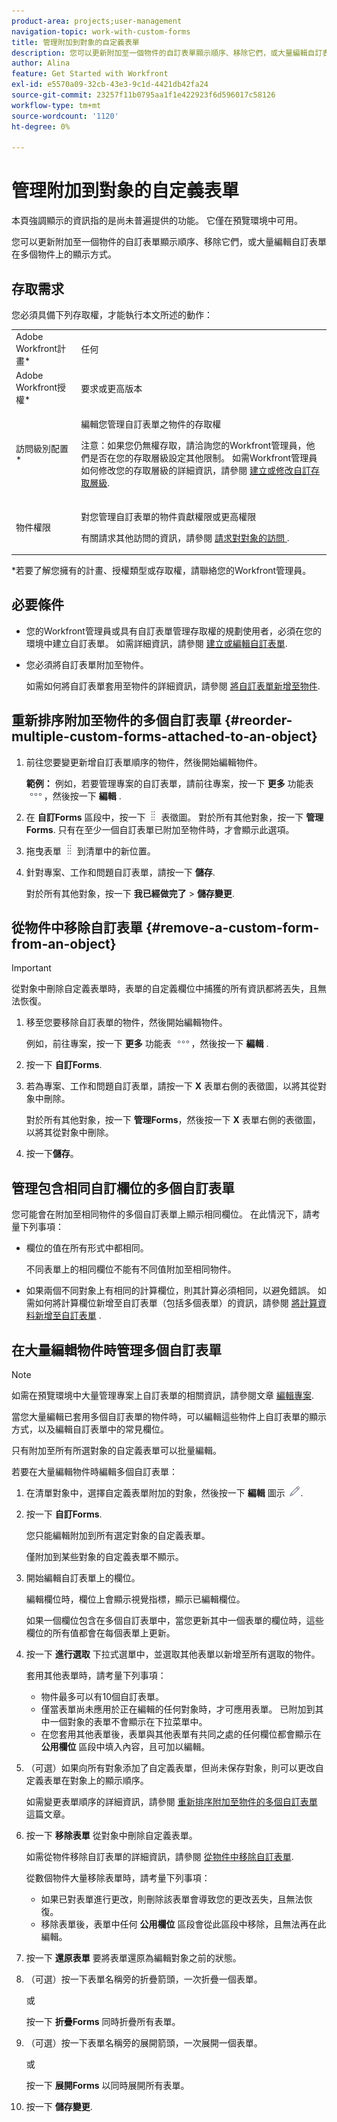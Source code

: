 ```yaml
---
product-area: projects;user-management
navigation-topic: work-with-custom-forms
title: 管理附加到對象的自定義表單
description: 您可以更新附加至一個物件的自訂表單顯示順序、移除它們，或大量編輯自訂表單在多個物件上的顯示方式。
author: Alina
feature: Get Started with Workfront
exl-id: e5570a09-32cb-43e3-9c1d-4421db42fa24
source-git-commit: 23257f11b0795aa1f1e422923f6d596017c58126
workflow-type: tm+mt
source-wordcount: '1120'
ht-degree: 0%

---
```


# 管理附加到對象的自定義表單

<span class="preview">本頁強調顯示的資訊指的是尚未普遍提供的功能。 它僅在預覽環境中可用。</span>

您可以更新附加至一個物件的自訂表單顯示順序、移除它們，或大量編輯自訂表單在多個物件上的顯示方式。

## 存取需求

您必須具備下列存取權，才能執行本文所述的動作：

<table style="table-layout:auto"> 
 <col> 
 <col> 
 <tbody> 
  <tr> 
   <td role="rowheader">Adobe Workfront計畫*</td> 
   <td> <p>任何 </p> </td> 
  </tr> 
  <tr> 
   <td role="rowheader">Adobe Workfront授權*</td> 
   <td> <p>要求或更高版本</p> </td> 
  </tr> 
  <tr> 
   <td role="rowheader">訪問級別配置*</td> 
   <td> <p>編輯您管理自訂表單之物件的存取權</p> <p>注意：如果您仍無權存取，請洽詢您的Workfront管理員，他們是否在您的存取層級設定其他限制。 如需Workfront管理員如何修改您的存取層級的詳細資訊，請參閱 <a href="../../administration-and-setup/add-users/configure-and-grant-access/create-modify-access-levels.md" class="MCXref xref">建立或修改自訂存取層級</a>.</p> </td> 
  </tr> 
  <tr> 
   <td role="rowheader">物件權限</td> 
   <td> <p>對您管理自訂表單的物件貢獻權限或更高權限</p> <p>有關請求其他訪問的資訊，請參閱 <a href="../../workfront-basics/grant-and-request-access-to-objects/request-access.md" class="MCXref xref">請求對對象的訪問 </a>.</p> </td> 
  </tr> 
 </tbody> 
</table>

&#42;若要了解您擁有的計畫、授權類型或存取權，請聯絡您的Workfront管理員。

## 必要條件

* 您的Workfront管理員或具有自訂表單管理存取權的規劃使用者，必須在您的環境中建立自訂表單。 如需詳細資訊，請參閱 [建立或編輯自訂表單](../../administration-and-setup/customize-workfront/create-manage-custom-forms/create-or-edit-a-custom-form.md).
* 您必須將自訂表單附加至物件。

   如需如何將自訂表單套用至物件的詳細資訊，請參閱 [將自訂表單新增至物件](../../workfront-basics/work-with-custom-forms/add-a-custom-form-to-an-object.md).

## 重新排序附加至物件的多個自訂表單 {#reorder-multiple-custom-forms-attached-to-an-object}

1. 前往您要變更新增自訂表單順序的物件，然後開始編輯物件。

   **範例：** 例如，若要管理專案的自訂表單，請前往專案，按一下 **更多** 功能表 ![](assets/more-icon.png)，然後按一下 **編輯** .

1. 在 **自訂Forms** 區段中，按一下 ![](assets/move-icon---dots.png) 表徵圖。 對於所有其他對象，按一下 **管理Forms**. 只有在至少一個自訂表單已附加至物件時，才會顯示此選項。
1. 拖曳表單 ![](assets/move-icon---dots.png) 到清單中的新位置。
1. 針對專案、工作和問題自訂表單，請按一下 **儲存**.

   對於所有其他對象，按一下 **我已經做完了** > **儲存變更**.

## 從物件中移除自訂表單 {#remove-a-custom-form-from-an-object}

>[!IMPORTANT]
>
>從對象中刪除自定義表單時，表單的自定義欄位中捕獲的所有資訊都將丟失，且無法恢復。

1. 移至您要移除自訂表單的物件，然後開始編輯物件。

   例如，前往專案，按一下 **更多** 功能表 ![](assets/more-icon.png)，然後按一下 **編輯** .

1. 按一下 **自訂Forms**.
1. 若為專案、工作和問題自訂表單，請按一下 **X** 表單右側的表徵圖，以將其從對象中刪除。

   對於所有其他對象，按一下 **管理Forms**，然後按一下 **X** 表單右側的表徵圖，以將其從對象中刪除。

1. 按一下&#x200B;**儲存**。

## 管理包含相同自訂欄位的多個自訂表單

您可能會在附加至相同物件的多個自訂表單上顯示相同欄位。 在此情況下，請考量下列事項：

* 欄位的值在所有形式中都相同。

   不同表單上的相同欄位不能有不同值附加至相同物件。

* 如果兩個不同對象上有相同的計算欄位，則其計算必須相同，以避免錯誤。 如需如何將計算欄位新增至自訂表單（包括多個表單）的資訊，請參閱 [將計算資料新增至自訂表單](../../administration-and-setup/customize-workfront/create-manage-custom-forms/add-calculated-data-to-custom-form.md) .

## 在大量編輯物件時管理多個自訂表單

<!--
drafted for bulk-editing projects. When it releases to Prod for projects, take "in the preview environment" and the yellow tags out. Add additional objects here in the same way when they become available:-->

>[!NOTE]
>
><span class="preview">如需在預覽環境中大量管理專案上自訂表單的相關資訊，請參閱文章 [編輯專案](../../manage-work/projects/manage-projects/edit-projects.md)</span>.

當您大量編輯已套用多個自訂表單的物件時，可以編輯這些物件上自訂表單的顯示方式，以及編輯自訂表單中的常見欄位。

只有附加至所有所選對象的自定義表單可以批量編輯。

若要在大量編輯物件時編輯多個自訂表單：

1. 在清單對象中，選擇自定義表單附加的對象，然後按一下 **編輯** 圖示 ![](assets/edit-icon.png).
1. 按一下 **自訂Forms**.

   您只能編輯附加到所有選定對象的自定義表單。

   僅附加到某些對象的自定義表單不顯示。

1. 開始編輯自訂表單上的欄位。

   編輯欄位時，欄位上會顯示視覺指標，顯示已編輯欄位。

   如果一個欄位包含在多個自訂表單中，當您更新其中一個表單的欄位時，這些欄位的所有值都會在每個表單上更新。

1. 按一下 **進行選取** 下拉式選單中，並選取其他表單以新增至所有選取的物件。

   套用其他表單時，請考量下列事項：

   * 物件最多可以有10個自訂表單。
   * 僅當表單尚未應用於正在編輯的任何對象時，才可應用表單。 已附加到其中一個對象的表單不會顯示在下拉菜單中。
   * 在您套用其他表單後，表單與其他表單有共同之處的任何欄位都會顯示在 **公用欄位** 區段中填入內容，且可加以編輯。

1. （可選）如果向所有對象添加了自定義表單，但尚未保存對象，則可以更改自定義表單在對象上的顯示順序。

   如需變更表單順序的詳細資訊，請參閱 [重新排序附加至物件的多個自訂表單](#reorder-multiple-custom-forms-attached-to-an-object) 這篇文章。

1. 按一下 **移除表單** 從對象中刪除自定義表單。

   如需從物件移除自訂表單的詳細資訊，請參閱 [從物件中移除自訂表單](#remove-a-custom-form-from-an-object).

   從數個物件大量移除表單時，請考量下列事項：

   * 如果已對表單進行更改，則刪除該表單會導致您的更改丟失，且無法恢復。
   * 移除表單後，表單中任何 **公用欄位** 區段會從此區段中移除，且無法再在此編輯。

1. 按一下 **還原表單** 要將表單還原為編輯對象之前的狀態。
1. （可選）按一下表單名稱旁的折疊箭頭，一次折疊一個表單。

   或

   按一下 **折疊Forms** 同時折疊所有表單。

1. （可選）按一下表單名稱旁的展開箭頭，一次展開一個表單。

   或

   按一下 **展開Forms** 以同時展開所有表單。 

1. 按一下 **儲存變更**.
